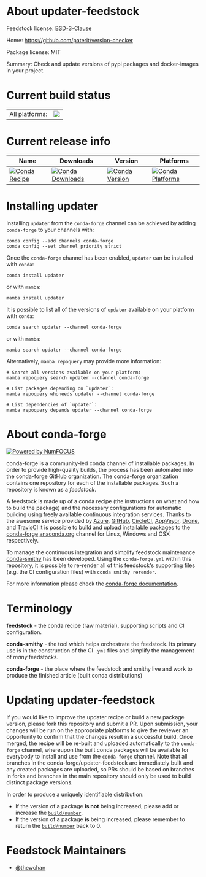 About updater-feedstock
=======================

Feedstock license: [BSD-3-Clause](https://github.com/conda-forge/updater-feedstock/blob/main/LICENSE.txt)

Home: https://github.com/paterit/version-checker

Package license: MIT

Summary: Check and update versions of pypi packages and docker-images in your project.

Current build status
====================


<table><tr><td>All platforms:</td>
    <td>
      <a href="https://dev.azure.com/conda-forge/feedstock-builds/_build/latest?definitionId=16546&branchName=main">
        <img src="https://dev.azure.com/conda-forge/feedstock-builds/_apis/build/status/updater-feedstock?branchName=main">
      </a>
    </td>
  </tr>
</table>

Current release info
====================

| Name | Downloads | Version | Platforms |
| --- | --- | --- | --- |
| [![Conda Recipe](https://img.shields.io/badge/recipe-updater-green.svg)](https://anaconda.org/conda-forge/updater) | [![Conda Downloads](https://img.shields.io/conda/dn/conda-forge/updater.svg)](https://anaconda.org/conda-forge/updater) | [![Conda Version](https://img.shields.io/conda/vn/conda-forge/updater.svg)](https://anaconda.org/conda-forge/updater) | [![Conda Platforms](https://img.shields.io/conda/pn/conda-forge/updater.svg)](https://anaconda.org/conda-forge/updater) |

Installing updater
==================

Installing `updater` from the `conda-forge` channel can be achieved by adding `conda-forge` to your channels with:

```
conda config --add channels conda-forge
conda config --set channel_priority strict
```

Once the `conda-forge` channel has been enabled, `updater` can be installed with `conda`:

```
conda install updater
```

or with `mamba`:

```
mamba install updater
```

It is possible to list all of the versions of `updater` available on your platform with `conda`:

```
conda search updater --channel conda-forge
```

or with `mamba`:

```
mamba search updater --channel conda-forge
```

Alternatively, `mamba repoquery` may provide more information:

```
# Search all versions available on your platform:
mamba repoquery search updater --channel conda-forge

# List packages depending on `updater`:
mamba repoquery whoneeds updater --channel conda-forge

# List dependencies of `updater`:
mamba repoquery depends updater --channel conda-forge
```


About conda-forge
=================

[![Powered by
NumFOCUS](https://img.shields.io/badge/powered%20by-NumFOCUS-orange.svg?style=flat&colorA=E1523D&colorB=007D8A)](https://numfocus.org)

conda-forge is a community-led conda channel of installable packages.
In order to provide high-quality builds, the process has been automated into the
conda-forge GitHub organization. The conda-forge organization contains one repository
for each of the installable packages. Such a repository is known as a *feedstock*.

A feedstock is made up of a conda recipe (the instructions on what and how to build
the package) and the necessary configurations for automatic building using freely
available continuous integration services. Thanks to the awesome service provided by
[Azure](https://azure.microsoft.com/en-us/services/devops/), [GitHub](https://github.com/),
[CircleCI](https://circleci.com/), [AppVeyor](https://www.appveyor.com/),
[Drone](https://cloud.drone.io/welcome), and [TravisCI](https://travis-ci.com/)
it is possible to build and upload installable packages to the
[conda-forge](https://anaconda.org/conda-forge) [anaconda.org](https://anaconda.org/)
channel for Linux, Windows and OSX respectively.

To manage the continuous integration and simplify feedstock maintenance
[conda-smithy](https://github.com/conda-forge/conda-smithy) has been developed.
Using the ``conda-forge.yml`` within this repository, it is possible to re-render all of
this feedstock's supporting files (e.g. the CI configuration files) with ``conda smithy rerender``.

For more information please check the [conda-forge documentation](https://conda-forge.org/docs/).

Terminology
===========

**feedstock** - the conda recipe (raw material), supporting scripts and CI configuration.

**conda-smithy** - the tool which helps orchestrate the feedstock.
                   Its primary use is in the construction of the CI ``.yml`` files
                   and simplify the management of *many* feedstocks.

**conda-forge** - the place where the feedstock and smithy live and work to
                  produce the finished article (built conda distributions)


Updating updater-feedstock
==========================

If you would like to improve the updater recipe or build a new
package version, please fork this repository and submit a PR. Upon submission,
your changes will be run on the appropriate platforms to give the reviewer an
opportunity to confirm that the changes result in a successful build. Once
merged, the recipe will be re-built and uploaded automatically to the
`conda-forge` channel, whereupon the built conda packages will be available for
everybody to install and use from the `conda-forge` channel.
Note that all branches in the conda-forge/updater-feedstock are
immediately built and any created packages are uploaded, so PRs should be based
on branches in forks and branches in the main repository should only be used to
build distinct package versions.

In order to produce a uniquely identifiable distribution:
 * If the version of a package **is not** being increased, please add or increase
   the [``build/number``](https://docs.conda.io/projects/conda-build/en/latest/resources/define-metadata.html#build-number-and-string).
 * If the version of a package **is** being increased, please remember to return
   the [``build/number``](https://docs.conda.io/projects/conda-build/en/latest/resources/define-metadata.html#build-number-and-string)
   back to 0.

Feedstock Maintainers
=====================

* [@thewchan](https://github.com/thewchan/)

